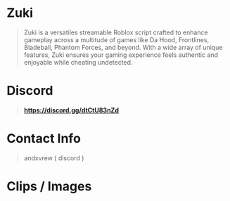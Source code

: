 # Zuki
> Zuki is a versatiles streamable Roblox script crafted to enhance gameplay across a multitude of games like Da Hood, Frontlines, Bladeball, Phantom Forces, and beyond. With a wide array of unique features, Zuki ensures your gaming experience feels authentic and enjoyable while cheating undetected.
# Discord
> **https://discord.gg/dtCtU83nZd**
# Contact Info
> andxvrew ( discord )
# Clips / Images
